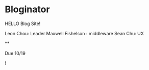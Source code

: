 # Bloginator
HELLO
Blog Site!

Leon Chou: Leader
Maxwell Fishelson : middleware
Sean Chu: UX

**

Due 10/19

!

